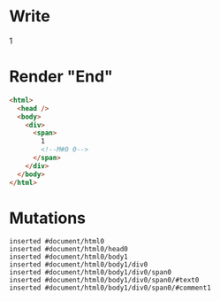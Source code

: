 # Write
  <div><span>1<!M#0 0></span></div>


# Render "End"
```html
<html>
  <head />
  <body>
    <div>
      <span>
        1
        <!--M#0 0-->
      </span>
    </div>
  </body>
</html>
```

# Mutations
```
inserted #document/html0
inserted #document/html0/head0
inserted #document/html0/body1
inserted #document/html0/body1/div0
inserted #document/html0/body1/div0/span0
inserted #document/html0/body1/div0/span0/#text0
inserted #document/html0/body1/div0/span0/#comment1
```